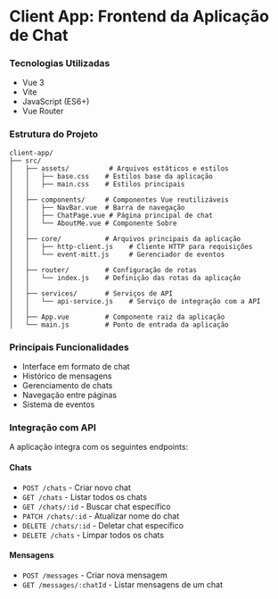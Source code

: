 # Client App: Frontend da Aplicação de Chat

### Tecnologias Utilizadas
- Vue 3
- Vite
- JavaScript (ES6+)
- Vue Router

### Estrutura do Projeto
```
client-app/
├── src/
│   ├── assets/          # Arquivos estáticos e estilos
│   │   ├── base.css    # Estilos base da aplicação
│   │   ├── main.css    # Estilos principais
│   │
│   ├── components/     # Componentes Vue reutilizáveis
│   │   ├── NavBar.vue  # Barra de navegação
│   │   ├── ChatPage.vue # Página principal de chat
│   │   └── AboutMe.vue # Componente Sobre
│   │
│   ├── core/           # Arquivos principais da aplicação
│   │   ├── http-client.js    # Cliente HTTP para requisições
│   │   └── event-mitt.js     # Gerenciador de eventos
│   │
│   ├── router/         # Configuração de rotas
│   │   └── index.js    # Definição das rotas da aplicação
│   │
│   ├── services/       # Serviços de API
│   │   └── api-service.js    # Serviço de integração com a API
│   │
│   ├── App.vue         # Componente raiz da aplicação
│   └── main.js         # Ponto de entrada da aplicação
```

### Principais Funcionalidades
- Interface em formato de chat
- Histórico de mensagens
- Gerenciamento de chats
- Navegação entre páginas
- Sistema de eventos

### Integração com API
A aplicação integra com os seguintes endpoints:

#### Chats
- `POST /chats` - Criar novo chat
- `GET /chats` - Listar todos os chats
- `GET /chats/:id` - Buscar chat específico
- `PATCH /chats/:id` - Atualizar nome do chat
- `DELETE /chats/:id` - Deletar chat específico
- `DELETE /chats` - Limpar todos os chats

#### Mensagens
- `POST /messages` - Criar nova mensagem
- `GET /messages/:chatId` - Listar mensagens de um chat
